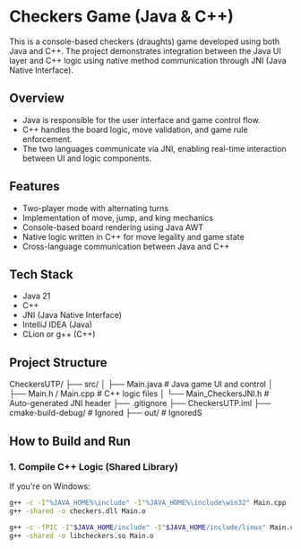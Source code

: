 # Checkers Game (Java & C++)

This is a console-based checkers (draughts) game developed using both Java and C++. The project demonstrates integration between the Java UI layer and C++ logic using native method communication through JNI (Java Native Interface).

## Overview
- Java is responsible for the user interface and game control flow.
- C++ handles the board logic, move validation, and game rule enforcement.
- The two languages communicate via JNI, enabling real-time interaction between UI and logic components.

## Features
- Two-player mode with alternating turns
- Implementation of move, jump, and king mechanics
- Console-based board rendering using Java AWT
- Native logic written in C++ for move legality and game state
- Cross-language communication between Java and C++

## Tech Stack
- Java 21
- C++
- JNI (Java Native Interface)
- IntelliJ IDEA (Java)
- CLion or g++ (C++)

## Project Structure
CheckersUTP/
├── src/
│ ├── Main.java # Java game UI and control
│ ├── Main.h / Main.cpp # C++ logic files
│ └── Main_CheckersJNI.h # Auto-generated JNI header
├── .gitignore
├── CheckersUTP.iml
├── cmake-build-debug/ # Ignored
├── out/ # IgnoredS

## How to Build and Run

### 1. Compile C++ Logic (Shared Library)
If you're on Windows:

```bash
g++ -c -I"%JAVA_HOME%\include" -I"%JAVA_HOME%\include\win32" Main.cpp -o Main.o
g++ -shared -o checkers.dll Main.o

g++ -c -fPIC -I"$JAVA_HOME/include" -I"$JAVA_HOME/include/linux" Main.cpp -o Main.o
g++ -shared -o libcheckers.so Main.o
